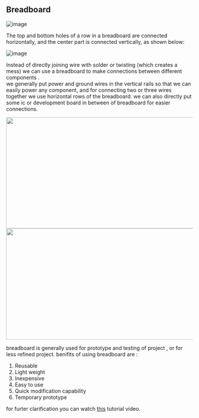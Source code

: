 ## Breadboard

![image](https://user-images.githubusercontent.com/60490438/133906071-abc21f64-6233-43d6-83de-4192654cd8ff.png)  


The top and bottom holes of a row in a breadboard are connected horizontally, and the center part is connected vertically, as shown below:

![image](https://user-images.githubusercontent.com/60490438/133906131-2017c597-a1ad-4923-884d-7c94f0a88fff.png) 

Instead of directly joining wire with solder or twisting (which creates a mess) we can use a breadboard to make connections between different components .  
we generally put power and ground wires in the vertical rails so that we can easily power any component, and for connecting two or three wires together we use horizontal rows of the breadboard. we can also directly put some ic or development board in between of breadboard for easier connections.

<img src="https://user-images.githubusercontent.com/60490438/133921701-3e24a29d-6d90-4245-b146-e176365d5b0b.png" width="600" height="300" >
<img src="https://user-images.githubusercontent.com/60490438/133921779-3f06c284-193d-4e3a-a786-9269997e7344.png" width="600" height="300" >

breadboard is generally used for prototype and testing of project , or for less refined project.
benifits of using breadboard are :
1. Reusable 
2. Light weight
3. Inexpensive
4. Easy to use
5. Quick modification capability
6. Temporary prototype

for furter clarification you can watch [this](https://www.youtube.com/watch?v=S_a-qCy6Ekk) tutorial video.

